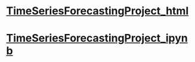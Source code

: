 # [TimeSeriesForecastingProject_html](Final_Exam_Hoang_Bich_Tram_Pham.html)
# [TimeSeriesForecastingProject_ipynb](Final_Exam_Hoang_Bich_Tram_Pham.ipynb)
